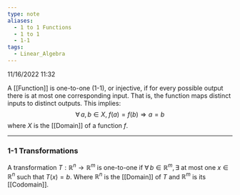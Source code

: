 ```yaml
---
type: note
aliases:
  - 1 to 1 Functions
  - 1 to 1
  - 1-1
tags:
  - Linear_Algebra
---
```

11/16/2022 11:32

  

A [[Function]] is one-to-one (1-1), or injective, if for every possible output there is at most one corresponding input. That is, the function maps distinct inputs to distinct outputs. This implies:
$$
\forall\,a,b\in X,\;f(a)=f(b)\Rightarrow a=b
$$
where $X$ is the [[Domain]] of a function $f$.

---

### 1-1 Transformations
A transformation $T:\mathbb{R}^n\to\mathbb{R}^m$ is one-to-one if $\forall\,b\in \mathbb{R}^m, \exists$ at most one $x\in\mathbb{R}^n$ such that $T(x)=b$. Where $\mathbb{R}^n$ is the [[Domain]] of $T$ and $\mathbb{R}^m$ is its [[Codomain]]. 